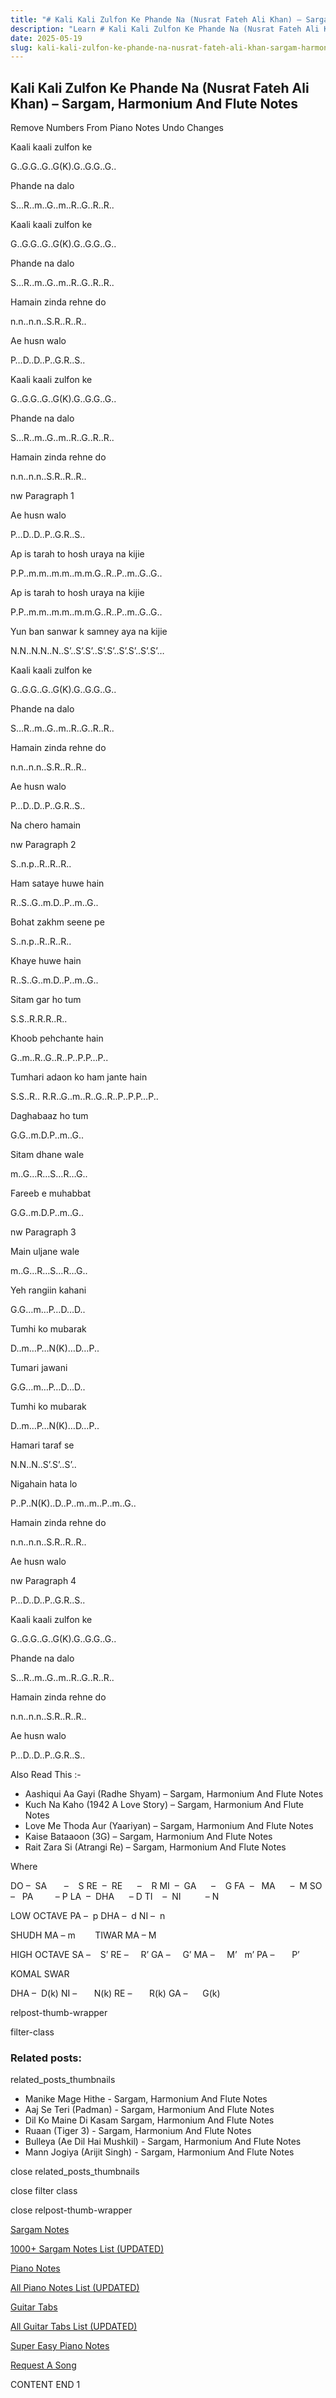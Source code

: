 ```yaml
---
title: "# Kali Kali Zulfon Ke Phande Na (Nusrat Fateh Ali Khan) – Sargam, Harmonium And Flute Notes"
description: "Learn # Kali Kali Zulfon Ke Phande Na (Nusrat Fateh Ali Khan) notes, sargam, harmonium notations and flute notes. Easy step-by-step tutorial for beginners."
date: 2025-05-19
slug: kali-kali-zulfon-ke-phande-na-nusrat-fateh-ali-khan-sargam-harmonium-and-flute-notes
---
```


## Kali Kali Zulfon Ke Phande Na (Nusrat Fateh Ali Khan) – Sargam, Harmonium And Flute Notes

Remove Numbers From Piano Notes
Undo Changes

Kaali kaali zulfon ke

G..G.G..G..G(K).G..G.G..G..

Phande na dalo

S…R..m..G..m..R..G..R..R..

Kaali kaali zulfon ke

G..G.G..G..G(K).G..G.G..G..

Phande na dalo

S…R..m..G..m..R..G..R..R..

Hamain zinda rehne do

n.n..n.n..S.R..R..R..

Ae husn walo

P…D..D..P..G.R..S..

Kaali kaali zulfon ke

G..G.G..G..G(K).G..G.G..G..

Phande na dalo

S…R..m..G..m..R..G..R..R..

Hamain zinda rehne do

n.n..n.n..S.R..R..R..

nw Paragraph 1

Ae husn walo

P…D..D..P..G.R..S..

Ap is tarah to hosh uraya na kijie

P.P..m.m..m.m..m.m.G..R..P..m..G..G..

Ap is tarah to hosh uraya na kijie

P.P..m.m..m.m..m.m.G..R..P..m..G..G..

Yun ban sanwar k samney aya na kijie

N.N..N.N..N..S’..S’.S’..S’.S’..S’.S’..S’.S’…

Kaali kaali zulfon ke

G..G.G..G..G(K).G..G.G..G..

Phande na dalo

S…R..m..G..m..R..G..R..R..

Hamain zinda rehne do

n.n..n.n..S.R..R..R..

Ae husn walo

P…D..D..P..G.R..S..

Na chero hamain

nw Paragraph 2

S..n.p..R..R..R..

Ham sataye huwe hain

R..S..G..m.D..P..m..G..

Bohat zakhm seene pe

S..n.p..R..R..R..

Khaye huwe hain

R..S..G..m.D..P..m..G..

Sitam gar ho tum

S.S..R.R.R..R..

Khoob pehchante hain

G..m..R..G..R..P..P.P…P..

Tumhari adaon ko ham jante hain

S.S..R.. R.R..G..m..R..G..R..P..P.P…P..

Daghabaaz ho tum

G.G..m.D.P..m..G..

Sitam dhane wale

m..G…R…S…R…G..

Fareeb e muhabbat

G.G..m.D.P..m..G..

nw Paragraph 3

Main uljane wale

m..G…R…S…R…G..

Yeh rangiin kahani

G.G…m…P…D…D..

Tumhi ko mubarak

D..m…P…N(K)…D…P..

Tumari jawani

G.G…m…P…D…D..

Tumhi ko mubarak

D..m…P…N(K)…D…P..

Hamari taraf se

N.N..N..S’.S’..S’..

Nigahain hata lo

P..P..N(K)..D..P..m..m..P..m..G..

Hamain zinda rehne do

n.n..n.n..S.R..R..R..

Ae husn walo

nw Paragraph 4

P…D..D..P..G.R..S..

Kaali kaali zulfon ke

G..G.G..G..G(K).G..G.G..G..

Phande na dalo

S…R..m..G..m..R..G..R..R..

Hamain zinda rehne do

n.n..n.n..S.R..R..R..

Ae husn walo

P…D..D..P..G.R..S..

Also Read This :-

* Aashiqui Aa Gayi (Radhe Shyam) – Sargam, Harmonium And Flute Notes
* Kuch Na Kaho (1942 A Love Story) – Sargam, Harmonium And Flute Notes
* Love Me Thoda Aur (Yaariyan) – Sargam, Harmonium And Flute Notes
* Kaise Bataaoon (3G) – Sargam, Harmonium And Flute Notes
* Rait Zara Si (Atrangi Re) – Sargam, Harmonium And Flute Notes

Where

DO –  SA       –    S
RE  –  RE      –    R
MI  –  GA      –    G
FA  –   MA      –  M
SO  –   PA         – P
LA  –  DHA      – D
TI    –  NI          – N

LOW OCTAVE
PA –  p
DHA –  d
NI –  n

SHUDH MA – m        TIWAR MA – M

HIGH OCTAVE
SA –    S’
RE –     R’
GA –     G’
MA –     M’   m’
PA –       P’

KOMAL SWAR

DHA –  D(k)
NI –       N(k)
RE –       R(k)
GA –      G(k)

relpost-thumb-wrapper

filter-class

### Related posts:

related_posts_thumbnails

* Manike Mage Hithe - Sargam, Harmonium And Flute Notes
* Aaj Se Teri (Padman) - Sargam, Harmonium And Flute Notes
* Dil Ko Maine Di Kasam Sargam, Harmonium And Flute Notes
* Ruaan (Tiger 3) - Sargam, Harmonium And Flute Notes
* Bulleya (Ae Dil Hai Mushkil) - Sargam, Harmonium And Flute Notes
* Mann Jogiya (Arijit Singh) - Sargam, Harmonium And Flute Notes

close related_posts_thumbnails

close filter class

close relpost-thumb-wrapper

[Sargam Notes](/sargam-notes.html)

[1000+ Sargam Notes List (UPDATED)](/all-songs-list-sargam-notes.html)

[Piano Notes](/piano-notes.html)

[All Piano Notes List (UPDATED)](/all-songs-list-piano-notes.html)

[Guitar Tabs](/guitar-tabs.html)

[All Guitar Tabs List (UPDATED)](/all-songs-list-guitar-tabs.html)

[Super Easy Piano Notes](https://studywall.in/)

[Request A Song](/request-a-song.html)

CONTENT END 1

